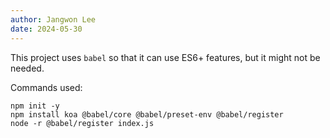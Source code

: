 ```yaml
---
author: Jangwon Lee
date: 2024-05-30
---
```


This project uses `babel` so that it can use ES6+ features, but it might not be needed.

Commands used:
```
npm init -y
npm install koa @babel/core @babel/preset-env @babel/register
node -r @babel/register index.js
```
